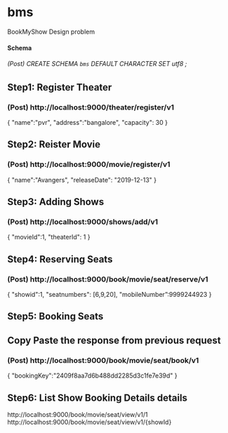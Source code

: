 # bms
BookMyShow Design problem

#### Schema
###### (Post) CREATE SCHEMA `bms` DEFAULT CHARACTER SET utf8 ;

## Step1: Register Theater
### (Post) http://localhost:9000/theater/register/v1 
{
	"name":"pvr",
	"address":"bangalore",
	"capacity": 30
}

## Step2: Reister Movie
### (Post) http://localhost:9000/movie/register/v1
{
	"name":"Avangers",
	"releaseDate": "2019-12-13"
}
## Step3: Adding Shows
### (Post) http://localhost:9000/shows/add/v1
{
	"movieId":1,
	"theaterId": 1
}
## Step4: Reserving Seats
### (Post) http://localhost:9000/book/movie/seat/reserve/v1
{
	"showid":1,
	"seatnumbers": [6,9,20],
	"mobileNumber”:9999244923
}
## Step5: Booking Seats 
## Copy Paste the response from previous request
### (Post) http://localhost:9000/book/movie/seat/book/v1
{
	"bookingKey":"2409f8aa7d6b488dd2285d3c1fe7e39d"
}

## Step6: List Show Booking Details details
http://localhost:9000/book/movie/seat/view/v1/1
http://localhost:9000/book/movie/seat/view/v1/{showId}

